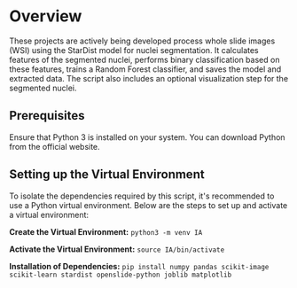 # Overview

These projects are actively being developed process whole slide images (WSI) using the StarDist model for nuclei segmentation. It calculates features of the segmented nuclei, performs binary classification based on these features, trains a Random Forest classifier, and saves the model and extracted data. The script also includes an optional visualization step for the segmented nuclei.

## Prerequisites
Ensure that Python 3 is installed on your system. You can download Python from the official website.

## Setting up the Virtual Environment
To isolate the dependencies required by this script, it's recommended to use a Python virtual environment. Below are the steps to set up and activate a virtual environment:

**Create the Virtual Environment:**
```python3 -m venv IA```

**Activate the Virtual Environment:**
 ```source IA/bin/activate```

**Installation of Dependencies:**
```pip install numpy pandas scikit-image scikit-learn stardist openslide-python joblib matplotlib```
